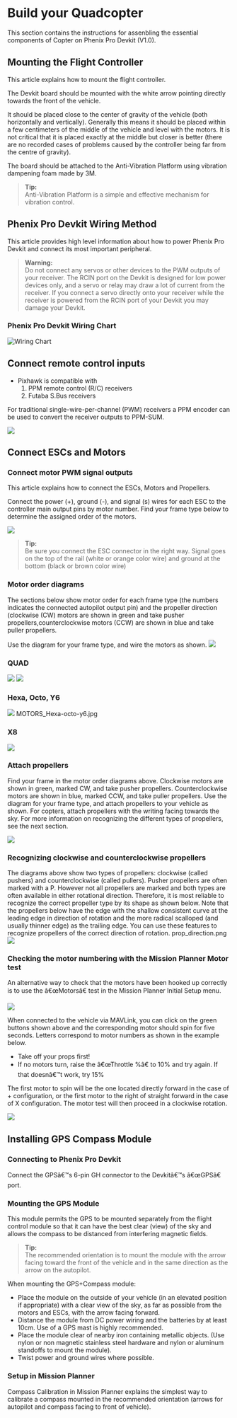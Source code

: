 # Build your Quadcopter

This section contains the instructions for assenbling the essential components of Copter on Phenix Pro Devkit \(V1.0\).

## Mounting the Flight Controller

This article explains how to mount the flight controller.

The Devkit board should be mounted with the white arrow pointing directly towards the front of the vehicle.

It should be placed close to the center of gravity of the vehicle \(both horizontally and vertically\). Generally this means it should be placed within a few centimeters of the middle of the vehicle and level with the motors. It is not critical that it is placed exactly at the middle but closer is better \(there are no recorded cases of problems caused by the controller being far from the centre of gravity\).

The board should be attached to the Anti-Vibration Platform using vibration dampening foam made by 3M.

> **Tip:**  
> Anti-Vibration Platform is a simple and effective mechanism for vibration control.

## Phenix Pro Devkit Wiring Method

This article provides high level information about how to power Phenix Pro Devkit and connect its most important peripheral.

> **Warning:**  
> Do not connect any servos or other devices to the PWM outputs of your receiver. The RCIN port on the Devkit is designed for low power devices only, and a servo or relay may draw a lot of current from the receiver. If you connect a servo directly onto your receiver while the receiver is powered from the RCIN port of your Devkit you may damage your Devkit.

### Phenix Pro Devkit Wiring Chart

![Wiring Chart](../.gitbook/assets/WiringChart.png)

## Connect remote control inputs

* Pixhawk is compatible with
  1. PPM remote control \(R/C\) receivers
  2. Futaba S.Bus receivers

For traditional single-wire-per-channel \(PWM\) receivers a PPM encoder can be used to convert the receiver outputs to PPM-SUM.

![](https://github.com/RobSenseTech/Phenix-Guide/tree/6a328d3f646ca13d6ee3ad825a85a26901b3e47d/chapter1/images/sbus.png)

## Connect ESCs and Motors

### Connect motor PWM signal outputs

This article explains how to connect the ESCs, Motors and Propellers.

Connect the power \(+\), ground \(-\), and signal \(s\) wires for each ESC to the controller main output pins by motor number. Find your frame type below to determine the assigned order of the motors.

![](../.gitbook/assets/EN_3.png)

> **Tip:**  
> Be sure you connect the ESC connector in the right way. Signal goes on the top of the rail \(white or orange color wire\) and ground at the bottom \(black or brown color wire\)

### Motor order diagrams

The sections below show motor order for each frame type \(the numbers indicates the connected autopilot output pin\) and the propeller direction \(clockwise \(CW\) motors are shown in green and take pusher propellers,counterclockwise motors \(CCW\) are shown in blue and take puller propellers.

Use the diagram for your frame type, and wire the motors as shown. ![](../.gitbook/assets/MOTORS_CW_CCWLegend.jpg)

### QUAD

![](../.gitbook/assets/MOTORS_QuadX_QuadPlus.jpg) ![](../.gitbook/assets/MOTORS_Quad_Hb.jpg)

### Hexa, Octo, Y6

![](../.gitbook/assets/MOTORS_Hexa-octo-y6.jpg) MOTORS\_Hexa-octo-y6.jpg

### X8

![](../.gitbook/assets/MOTORS_X8.jpg)

### Attach propellers

Find your frame in the motor order diagrams above. Clockwise motors are shown in green, marked CW, and take pusher propellers. Counterclockwise motors are shown in blue, marked CCW, and take puller propellers. Use the diagram for your frame type, and attach propellers to your vehicle as shown. For copters, attach propellers with the writing facing towards the sky. For more information on recognizing the different types of propellers, see the next section.

![](../.gitbook/assets/MOTORS_CW_CCWLegend%20%281%29.jpg)

### Recognizing clockwise and counterclockwise propellers

The diagrams above show two types of propellers: clockwise \(called pushers\) and counterclockwise \(called pullers\). Pusher propellers are often marked with a P. However not all propellers are marked and both types are often available in either rotational direction. Therefore, it is most reliable to recognize the correct propeller type by its shape as shown below. Note that the propellers below have the edge with the shallow consistent curve at the leading edge in direction of rotation and the more radical scalloped \(and usually thinner edge\) as the trailing edge. You can use these features to recognize propellers of the correct direction of rotation. prop\_direction.png ![](../.gitbook/assets/prop_direction.png)

### Checking the motor numbering with the Mission Planner Motor test

An alternative way to check that the motors have been hooked up correctly is to use the â€œMotorsâ€ test in the Mission Planner Initial Setup menu.

![](../.gitbook/assets/MissionPlanner_MotorTest.png)

When connected to the vehicle via MAVLink, you can click on the green buttons shown above and the corresponding motor should spin for five seconds. Letters correspond to motor numbers as shown in the example below.

* Take off your props first!
* If no motors turn, raise the â€œThrottle %â€ to 10% and try again. If that doesnâ€™t work, try 15%

The first motor to spin will be the one located directly forward in the case of + configuration, or the first motor to the right of straight forward in the case of X configuration. The motor test will then proceed in a clockwise rotation.

![](../.gitbook/assets/APM_2_5_MOTORS_QUAD_enc.jpg)

## Installing GPS Compass Module

### Connecting to Phenix Pro Devkit

Connect the GPSâ€™s 6-pin GH connector to the Devkitâ€™s â€œGPSâ€ port.

### Mounting the GPS Module

This module permits the GPS to be mounted separately from the flight control module so that it can have the best clear \(view\) of the sky and allows the compass to be distanced from interfering magnetic fields.

> **Tip:**  
> The recommended orientation is to mount the module with the arrow facing toward the front of the vehicle and in the same direction as the arrow on the autopilot.

When mounting the GPS+Compass module:

* Place the module on the outside of your vehicle \(in an elevated position if appropriate\) with a clear view of the sky, as far as possible from the motors and ESCs, with the arrow facing forward.
* Distance the module from DC power wiring and the batteries by at least 10cm. Use of a GPS mast is highly recommended.
* Place the module clear of nearby iron containing metallic objects. \(Use nylon or non magnetic stainless steel hardware and nylon or aluminum standoffs to mount the module\).
* Twist power and ground wires where possible.

### Setup in Mission Planner

Compass Calibration in Mission Planner explains the simplest way to calibrate a compass mounted in the recommended orientation \(arrows for autopilot and compass facing to front of vehicle\).

